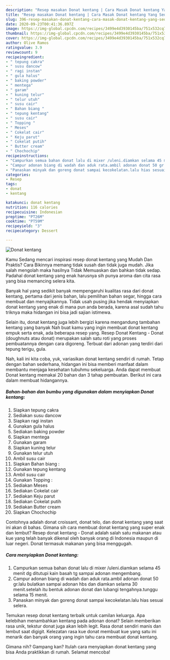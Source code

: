 ```yaml
---
description: "Resep masakan Donat kentang | Cara Masak Donat kentang Yang Sedap"
title: "Resep masakan Donat kentang | Cara Masak Donat kentang Yang Sedap"
slug: 396-resep-masakan-donat-kentang-cara-masak-donat-kentang-yang-sedap
date: 2020-09-23T00:41:36.897Z
image: https://img-global.cpcdn.com/recipes/3499e4d3930145ba/751x532cq70/donat-kentang-foto-resep-utama.jpg
thumbnail: https://img-global.cpcdn.com/recipes/3499e4d3930145ba/751x532cq70/donat-kentang-foto-resep-utama.jpg
cover: https://img-global.cpcdn.com/recipes/3499e4d3930145ba/751x532cq70/donat-kentang-foto-resep-utama.jpg
author: Olive Ramos
ratingvalue: 3.9
reviewcount: 9
recipeingredient:
- " tepung cakra"
- " susu dancow"
- " ragi instan"
- " gula halus"
- " baking powder"
- " mentega"
- " garam"
- " kuning telur"
- " telur utuh"
- " susu cair"
- " Bahan biang "
- " tepung kentang"
- " susu cair"
- " Topping "
- " Meses"
- " Cokelat cair"
- " Keju parut"
- " Cokelat putih"
- " Butter cream"
- " Chochochip"
recipeinstructions:
- "Campurkan semua bahan donat lalu di mixer /uleni.diamkan selama 45 menit dg ditutupi kain basah tg sampai adonan mengembang."
- "Campur adonan biang di wadah dan aduk rata.ambil adonan donat 50 gr.lalu bulatkan sampai adonan hbs dan diamkan selama 30 menit.setelah itu bentuk adonan donat dan lubangi tengahnya.tunggu selama 15 menit."
- "Panaskan minyak dan goreng donat sampai kecokelatan.lalu hias sesuai selera."
categories:
- Resep
tags:
- donat
- kentang

katakunci: donat kentang 
nutrition: 116 calories
recipecuisine: Indonesian
preptime: "PT26M"
cooktime: "PT59M"
recipeyield: "3"
recipecategory: Dessert

---
```



![Donat kentang](https://img-global.cpcdn.com/recipes/3499e4d3930145ba/751x532cq70/donat-kentang-foto-resep-utama.jpg)

Kamu Sedang mencari inspirasi resep donat kentang yang Mudah Dan Praktis? Cara Bikinnya memang tidak susah dan tidak juga mudah. Jika salah mengolah maka hasilnya Tidak Memuaskan dan bahkan tidak sedap. Padahal donat kentang yang enak harusnya sih punya aroma dan cita rasa yang bisa memancing selera kita.

Banyak hal yang sedikit banyak mempengaruhi kualitas rasa dari donat kentang, pertama dari jenis bahan, lalu pemilihan bahan segar, hingga cara membuat dan menyajikannya. Tidak usah pusing jika hendak menyiapkan donat kentang yang enak di mana pun anda berada, karena asal sudah tahu triknya maka hidangan ini bisa jadi sajian istimewa.

Selain itu, donat kentang juga lebih bergizi karena mengandung tambahan kentang yang banyak Nah buat kamu yang ingin membuat donat kentang empuk serta enak, ada beberapa resep yang. Resep Donat Kentang - Donat (doughnuts atau donat) merupakan salah satu roti yang proses pembuatannya dengan cara digoreng. Terbuat dari adonan yang terdiri dari tepung terigu, gula.


Nah, kali ini kita coba, yuk, variasikan donat kentang sendiri di rumah. Tetap dengan bahan sederhana, hidangan ini bisa memberi manfaat dalam membantu menjaga kesehatan tubuhmu sekeluarga. Anda dapat membuat Donat kentang memakai 20 bahan dan 3 tahap pembuatan. Berikut ini cara dalam membuat hidangannya.

<!--inarticleads1-->

##### Bahan-bahan dan bumbu yang digunakan dalam menyiapkan Donat kentang:

1. Siapkan  tepung cakra
1. Sediakan  susu dancow
1. Siapkan  ragi instan
1. Gunakan  gula halus
1. Sediakan  baking powder
1. Siapkan  mentega
1. Gunakan  garam
1. Siapkan  kuning telur
1. Gunakan  telur utuh
1. Ambil  susu cair
1. Siapkan  Bahan biang :
1. Gunakan  tepung kentang
1. Ambil  susu cair
1. Gunakan  Topping :
1. Sediakan  Meses
1. Sediakan  Cokelat cair
1. Sediakan  Keju parut
1. Sediakan  Cokelat putih
1. Sediakan  Butter cream
1. Siapkan  Chochochip


Contohnya adalah donat croissant, donat telo, dan donat kentang yang saat ini akan di bahas. Gimana sih cara membuat donat kentang yang super enak dan lembut? Resep donat kentang - Donat adalah salah satu makanan atau kue yang telah banyak dikenal oleh banyak orang di Indonesia maupun di luar negeri. Donat termasuk makanan yang bisa menggugah. 

<!--inarticleads2-->

##### Cara menyiapkan Donat kentang:

1. Campurkan semua bahan donat lalu di mixer /uleni.diamkan selama 45 menit dg ditutupi kain basah tg sampai adonan mengembang.
1. Campur adonan biang di wadah dan aduk rata.ambil adonan donat 50 gr.lalu bulatkan sampai adonan hbs dan diamkan selama 30 menit.setelah itu bentuk adonan donat dan lubangi tengahnya.tunggu selama 15 menit.
1. Panaskan minyak dan goreng donat sampai kecokelatan.lalu hias sesuai selera.


Temukan resep donat kentang terbaik untuk camilan keluarga. Apa kelebihan menambahkan kentang pada adonan donat? Selain memberikan rasa unik, tekstur donat juga akan lebih legit. Rasa donat sendiri manis dan lembut saat digigit. Kelezatan rasa kue donat membuat kue yang satu ini menarik dan banyak orang yang ingin tahu cara membuat donat kentang. 

Gimana nih? Gampang kan? Itulah cara menyiapkan donat kentang yang bisa Anda praktikkan di rumah. Selamat mencoba!
